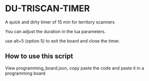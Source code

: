 # DU-TRISCAN-TIMER

A quick and dirty timer of 15 min for territory scanners

You can adjust the duration in the lua parameters.

use alt+5 (option 5)  to exit the board and close the timer.

## How to use this script

View programming_board.json, copy paste the code and paste it in a programming board
